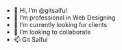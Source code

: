 - 👋 Hi, I’m @gitsaiful
- 👀 I’m professional in Web Designing
- 🌱 I’m currently looking for clients
- 💞️ I’m looking to collaborate 
- 📫 Git Saiful

<!---
gitsaiful/gitsaiful is a ✨ special ✨ repository because its `README.md` (this file) appears on your GitHub profile.
You can click the Preview link to take a look at your changes.
--->
